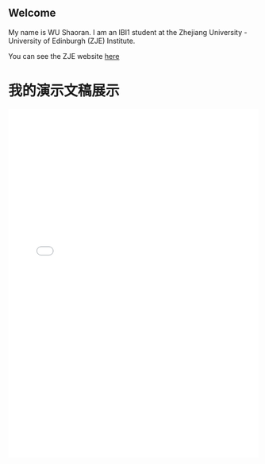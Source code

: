 ## Welcome 

My name is WU Shaoran. 
I am an IBI1 student at the Zhejiang University - University of Edinburgh (ZJE) Institute.

You can see the ZJE website [here](https://zje.zju.edu.cn/zje/main.htm) 

<!DOCTYPE html>
<html lang="zh-CN">
<head>
  <meta charset="UTF-8">
  <title>我的演示文稿</title>
</head>
<body>
  <h1>我的演示文稿展示</h1>
  <iframe src="presentation.pdf" width="100%" height="700px" style="border:none;">
    此浏览器不支持 PDF 预览，请<a href="presentation.pdf">点击这里下载 PDF</a>
  </iframe>
</body>
</html>
